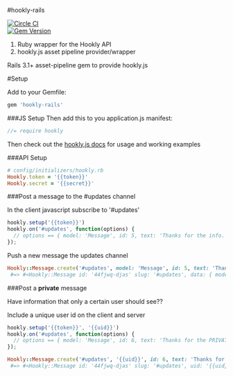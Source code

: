 #hookly-rails

[![Circle CI](https://circleci.com/gh/bnorton/hookly-rails.svg?style=svg)](https://circleci.com/gh/bnorton/hookly-rails)  
[![Gem Version](https://badge.fury.io/rb/hookly.svg)](http://badge.fury.io/rb/hookly)

1. Ruby wrapper for the Hookly API
2. hookly.js asset pipeline provider/wrapper

Rails 3.1+ asset-pipeline gem to provide hookly.js

#Setup

Add to your Gemfile:

```ruby
gem 'hookly-rails'
```

###JS Setup
Then add this to you application.js manifest:

```javascript
//= require hookly
```

Then check out the [hookly.js docs](https://github.com/bnorton/hookly.js) for usage and working examples

###API Setup

```ruby
# config/initializers/hookly.rb
Hookly.token = '{{token}}'
Hookly.secret = '{{secret}}'
```

###Post a message to the #updates channel

In the client javascript subscribe to '#updates'
```javascript
hookly.setup('{{token}}')
hookly.on('#updates', function(options) {
  // options == { model: 'Message', id: 5, text: 'Thanks for the info.' }
});
```

Push a new message the updates channel
```ruby
Hookly::Message.create('#updates', model: 'Message', id: 5, text: 'Thanks for the info.')
 #=> #<Hookly::Message id: '44fjwq-djas' slug: '#updates', data: { model: 'Message', id: 5, text: 'Thanks for the info.' }>
```

###Post a **private** message

Have information that only a certain user should see??

Include a unique user id on the client and server

```javascript
hookly.setup('{{token}}', '{{uid}}')
hookly.on('#updates', function(options) {
  // options == { model: 'Message', id: 6, text: 'Thanks for the PRIVATE info.' }
});
```

```ruby
Hookly::Message.create('#updates', '{{uid}}', id: 6, text: 'Thanks for the PRIVATE info.')
 #=> #<Hookly::Message id: '44fjwq-djas' slug: '#updates', uid: '{{uid}}' data: { model: 'Message', id: 6, text: 'Thanks for the PRIVATE info.' }>
```


<!--- Not yet implemented
###Message buffering / caching
A channel can be setup to buffer messages and deliver them when a user comes online.
Simply create a buffered channel, messages will be cached for 60 minutes following their receipt
```ruby
Hookly::Channel.create(buffer: 3600)
```
-->
